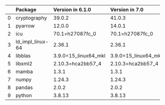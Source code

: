 <!-- markdown-link-check-disable -->

|    | Package          | Version in 6.1.0     | Version in 7.0       | Status   |
|---:|:-----------------|:---------------------|:---------------------|:---------|
|  0 | cryptography     | 39.0.2               | 41.0.3               | UPDATED  |
|  1 | pyarrow          | 12.0.0               | 14.0.1               | UPDATED  |
|  2 | icu              | 70.1=h27087fc_0      | 70.1=h27087fc_0      |          |
|  3 | ld_impl_linux-64 | 2.36.1               | 2.36.1               |          |
|  4 | libblas          | 3.9.0=15_linux64_mkl | 3.9.0=15_linux64_mkl |          |
|  5 | libxml2          | 2.10.3=hca2bb57_4    | 2.10.3=hca2bb57_4    |          |
|  6 | mamba            | 1.3.1                | 1.3.1                |          |
|  7 | numpy            | 1.24.3               | 1.24.3               |          |
|  8 | pandas           | 2.0.2                | 2.0.2                |          |
|  9 | python           | 3.8.13               | 3.8.13               |          |
